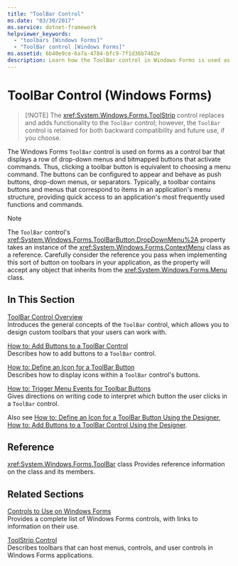 ```yaml
---
title: "ToolBar Control"
ms.date: "03/30/2017"
ms.service: dotnet-framework
helpviewer_keywords:
  - "toolbars [Windows Forms]"
  - "ToolBar control [Windows Forms]"
ms.assetid: 6b40e9ce-6a7a-4784-bfc9-7f1d36b7462e
description: Learn how the ToolBar control in Windows Forms is used as a control bar that displays a row of menus and buttons that activate commands.
---
```

# ToolBar Control (Windows Forms)
>
> [!NOTE]
> The <xref:System.Windows.Forms.ToolStrip> control replaces and adds functionality to the `ToolBar` control; however, the `ToolBar` control is retained for both backward compatibility and future use, if you choose.

The Windows Forms `ToolBar` control is used on forms as a control bar that displays a row of drop-down menus and bitmapped buttons that activate commands. Thus, clicking a toolbar button is equivalent to choosing a menu command. The buttons can be configured to appear and behave as push buttons, drop-down menus, or separators. Typically, a toolbar contains buttons and menus that correspond to items in an application's menu structure, providing quick access to an application's most frequently used functions and commands.

> [!NOTE]
> The `ToolBar` control's <xref:System.Windows.Forms.ToolBarButton.DropDownMenu%2A> property takes an instance of the <xref:System.Windows.Forms.ContextMenu> class as a reference. Carefully consider the reference you pass when implementing this sort of button on toolbars in your application, as the property will accept any object that inherits from the <xref:System.Windows.Forms.Menu> class.

## In This Section

[ToolBar Control Overview](toolbar-control-overview-windows-forms.md)\
Introduces the general concepts of the `ToolBar` control, which allows you to design custom toolbars that your users can work with.

[How to: Add Buttons to a ToolBar Control](how-to-add-buttons-to-a-toolbar-control.md)\
Describes how to add buttons to a `ToolBar` control.

[How to: Define an Icon for a ToolBar Button](how-to-define-an-icon-for-a-toolbar-button.md)\
Describes how to display icons within a `ToolBar` control's buttons.

[How to: Trigger Menu Events for Toolbar Buttons](how-to-trigger-menu-events-for-toolbar-buttons.md)\
Gives directions on writing code to interpret which button the user clicks in a `ToolBar` control.

Also see [How to: Define an Icon for a ToolBar Button Using the Designer](how-to-define-an-icon-for-a-toolbar-button-using-the-designer.md), [How to: Add Buttons to a ToolBar Control Using the Designer](how-to-add-buttons-to-a-toolbar-control-using-the-designer.md).

## Reference

<xref:System.Windows.Forms.ToolBar> class
Provides reference information on the class and its members.

## Related Sections

[Controls to Use on Windows Forms](controls-to-use-on-windows-forms.md)\
Provides a complete list of Windows Forms controls, with links to information on their use.

[ToolStrip Control](toolstrip-control-windows-forms.md)\
Describes toolbars that can host menus, controls, and user controls in Windows Forms applications.
